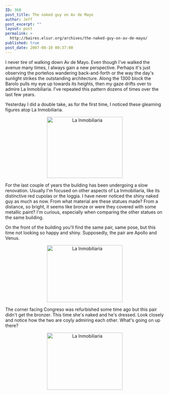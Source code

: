 ```yaml
---
ID: 368
post_title: The naked guy on Av de Mayo
author: Jeff
post_excerpt: ""
layout: post
permalink: >
  http://baires.elsur.org/archives/the-naked-guy-on-av-de-mayo/
published: true
post_date: 2007-08-10 00:37:00
---
```

I never tire of walking down Av de Mayo. Even though I've walked the avenue many times, I always gain a new perspective. Perhaps it's just observing the porte&#241;os wandering back-and-forth or the way the day's sunlight strikes the outstanding architecture. Along the 1300 block the Barolo pulls my eye up towards its heights, then my gaze drifts over to admire La Inmobiliaria. I've repeated this pattern dozens of times over the last few years. 

Yesterday I did a double take, as for the first time, I noticed these gleaming figures atop La Inmobiliaria. 

<center>
<a href="http://www.zooomr.com/photos/jeffbarry/2905846/" title="Photo Sharing"><img src="http://static.zooomr.com/images/2905846_70a35af3d4_m.jpg" width="240" height="193" alt="La Inmobiliaria" /></a>
</center>

For the last couple of years the building has been undergoing a slow renovation. Usually I'm focused on other aspects of La Inmobiliaria, like its distinctive red cupolas or the loggia. I have never noticed the shiny naked guy as much as now. From what material are these statues made? From a distance,  so bright, it seems like bronze or were they covered with some metallic paint?  I'm curious, especially when comparing the other statues on the same building.

On the front of the building you'll find the same pair, same pose, but this time not looking so happy and shiny. Supposedly, the pair are Apollo and Venus. 

<center>
<a href="http://www.zooomr.com/photos/jeffbarry/2905856/" title="Photo Sharing"><img src="http://static.zooomr.com/images/2905856_ebaf26ff40_m.jpg" width="240" height="180" alt="La Inmobiliaria" /></a>
</center>

The corner facing Congreso was refurbished some time ago but this pair didn't get the bronzer. This time she's naked and he's dressed. Look closely and notice how the two are coyly admiring each other. What's going on up there?

<center>
<a href="http://www.zooomr.com/photos/jeffbarry/2905861/" title="Photo Sharing"><img src="http://static.zooomr.com/images/2905861_a42320acf3_m.jpg" width="240" height="180" alt="La Inmobiliaria" /></a>
</center>
